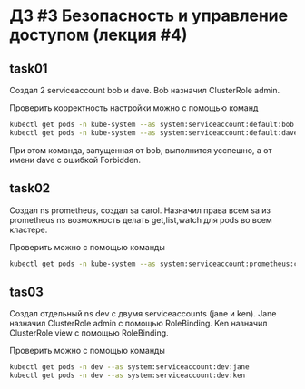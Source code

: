 # ДЗ #3 Безопасность и управление доступом (лекция #4)

## task01
Создал 2 serviceaccount bob и dave. Bob назначил ClusterRole admin.

Проверить корректность настройки можно с помощью команд
```bash
kubectl get pods -n kube-system --as system:serviceaccount:default:bob
kubectl get pods -n kube-system --as system:serviceaccount:default:dave
```
При этом команда, запущенная от bob, выполнится усспешно, а от имени dave с ошибкой Forbidden.

## task02
Создал ns prometheus, создал sa carol.
Назначил права всем sa из prometheus ns возможность делать get,list,watch для pods во всем кластере.

Проверить можно с помощью команды
```bash
kubectl get pods -n kube-system --as system:serviceaccount:prometheus:carol
```

## tas03
Создал отдельный ns dev с двумя serviceaccounts (jane и ken). Jane назначил ClusterRole admin с помощью RoleBinding. Ken назначил ClusterRole view с помощью RoleBinding.

Проверить можно с помощью команды
```bash
kubectl get pods -n dev --as system:serviceaccount:dev:jane
kubectl get pods -n dev --as system:serviceaccount:dev:ken
```